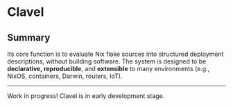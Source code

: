# Clavel

## Summary

Its core function is to evaluate Nix flake sources into structured deployment descriptions, without building software.
The system is designed to be **declarative, reproducible**, and **extensible** to many environments (e.g., NixOS, containers, Darwin, routers, IoT).

---

Work in progress! Clavel is in early development stage.
